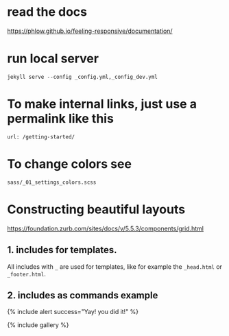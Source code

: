 # read the docs
https://phlow.github.io/feeling-responsive/documentation/

# run local server
	jekyll serve --config _config.yml,_config_dev.yml



# To make internal links, just use a permalink like this
	url: /getting-started/

# To change colors see 
	sass/_01_settings_colors.scss


# Constructing beautiful layouts
https://foundation.zurb.com/sites/docs/v/5.5.3/components/grid.html


## 1. includes for templates.

All includes with `_` are used for templates, like for example the `_head.html` or `_footer.html`.



## 2. includes as commands example

{% include alert success="Yay! you did it!" %}

{% include gallery %}

